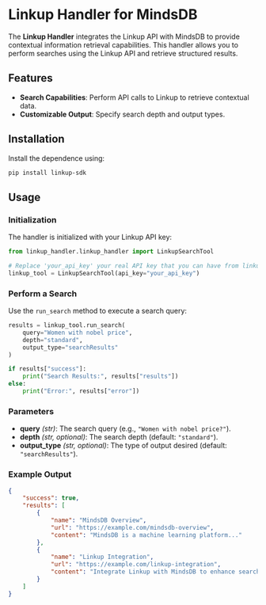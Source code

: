 
# Linkup Handler for MindsDB

The **Linkup Handler** integrates the Linkup API with MindsDB to provide contextual information retrieval capabilities. This handler allows you to perform searches using the Linkup API and retrieve structured results.

## Features
- **Search Capabilities**: Perform API calls to Linkup to retrieve contextual data.
- **Customizable Output**: Specify search depth and output types.

## Installation

Install the dependence using:

```bash
pip install linkup-sdk

```

## Usage

### Initialization
The handler is initialized with your Linkup API key:

```python
from linkup_handler.linkup_handler import LinkupSearchTool

# Replace 'your_api_key' your real API key that you can have from linkup.io.
linkup_tool = LinkupSearchTool(api_key="your_api_key")
```

### Perform a Search
Use the `run_search` method to execute a search query:

```python
results = linkup_tool.run_search(
    query="Women with nobel price",
    depth="standard",
    output_type="searchResults"
)

if results["success"]:
    print("Search Results:", results["results"])
else:
    print("Error:", results["error"])
```

### Parameters
- **query** *(str)*: The search query (e.g., `"Women with nobel price?"`).
- **depth** *(str, optional)*: The search depth (default: `"standard"`).
- **output_type** *(str, optional)*: The type of output desired (default: `"searchResults"`).

### Example Output
```json
{
    "success": true,
    "results": [
        {
            "name": "MindsDB Overview",
            "url": "https://example.com/mindsdb-overview",
            "content": "MindsDB is a machine learning platform..."
        },
        {
            "name": "Linkup Integration",
            "url": "https://example.com/linkup-integration",
            "content": "Integrate Linkup with MindsDB to enhance search..."
        }
    ]
}
```